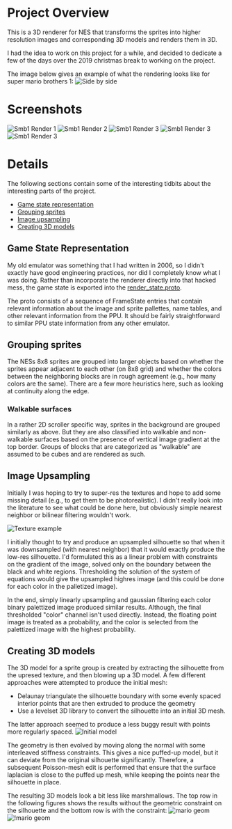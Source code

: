 
# Project Overview
This is a 3D renderer for NES that transforms the sprites into higher resolution
images and corresponding 3D models and renders them in 3D.

I had the idea to work on this project for a while, and decided to dedicate
a few of the days over the 2019 christmas break to working on the project.

The image below gives an example of what the rendering looks like for super mario brothers 1:
![Side by side](images/side-by-side.png)

# Screenshots
![Smb1 Render 1](images/smb_3d_render1.png)
![Smb1 Render 2](images/smb_3d_render2.png)
![Smb1 Render 3](images/smb_3d_render3.png)
![Smb1 Render 3](images/smb_3d_render4.png)
![Smb1 Render 3](images/mariobros_3d_render1.png)

# Details
The following sections contain some of the interesting tidbits about the interesting
parts of the project.

* [Game state representation](#game-state-representation)
* [Grouping sprites](#grouping-sprites)
* [Image upsampling](#image-upsampling)
* [Creating 3D models](#creating-3d-models)

## Game State Representation
My old emulator was something that I had written in 2006, so I didn't exactly have good engineering
practices, nor did I completely know what I was doing. Rather than incorporate the
renderer directly into that hacked mess,  the game state is exported into the
[render_state.proto](src/render_state.proto).

The proto consists of a sequence of FrameState entries that contain relevant information
about the image and sprite pallettes, name tables, and other relevant information from
the PPU. It should be fairly straightforward to similar PPU state information from any
other emulator.

## Grouping sprites
The NESs 8x8 sprites are grouped into larger objects based on whether the sprites 
appear adjacent to each other (on 8x8 grid) and whether the colors between the neighboring blocks
are in rough agreement (e.g., how many colors are the same). There are a few more heuristics here,
such as looking at continuity along the edge.

### Walkable surfaces
In a rather 2D scroller specific way, sprites in the background are grouped similarly
as above. But they are also classified into walkable and non-walkable surfaces based
on the presence of vertical image gradient at the top border. Groups of blocks that are categorized as "walkable" 
are assumed to be cubes and are rendered as such.

## Image Upsampling

Initially I was hoping to try to super-res the textures and hope to add some
missing detail (e.g., to get them to be photorealistic). I didn't really look into the
literature to see what could be done here, but obviously simple nearest neighbor or
bilinear filtering wouldn't work.

![Texture example](images/fire_mario_tex_figure.png)

I initially thought to try and produce an upsampled silhouette so that when it was
downsampled (with nearest neighbor) that it would exactly produce the low-res
silhouette. I'd formulated this as a linear problem with constraints on the gradient
of the image, solved only on the boundary between the black and white regions.
Thresholding the solution of the system of equations would give the upsampled 
highres image (and this could be done for each color in the palletized image).

In the end, simply linearly upsampling and gaussian filtering each color binary
palettized image produced similar results. Although, the final thresholded "color"
channel isn't used directly. Instead, the floating point image is treated as a probability,
and the color is selected from the palettized image with the highest probability. 

## Creating 3D models
The 3D model for a sprite group is created by extracting the silhouette
from the upresed texture, and then blowing up a 3D model. A few different
approaches were attempted to produce the initial mesh:
* Delaunay triangulate the silhouette boundary with some evenly spaced interior points that are then extruded to produce the geometry
* Use a levelset 3D library to convert the silhouette into an initial 3D mesh.

The latter approach seemed to produce a less buggy result with points more regularly spaced.
![Initial model](images/initial_model.png)

The geometry is then evolved by moving along the normal with some interleaved stiffness constraints. This gives a nice puffed-up model, but it can deviate from the original silhouette significantly. Therefore, a subsequent Poisson-mesh edit is performed that ensure that the surface laplacian is close to the puffed up mesh, while keeping the points near the silhouette in place.

The resulting 3D models look a bit less like marshmallows. The top row in the following figures
shows the results without the geometric constraint on the silhouette and the bottom row is 
with the constraint:
![mario geom](images/mario_fire_geom.png)
![!mario geom](images/mario_fire_tex.png)
